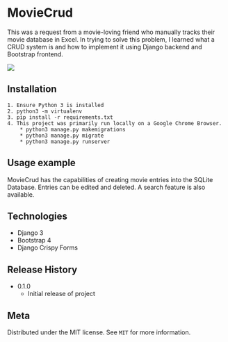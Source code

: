# MovieCrud
This was a request from a movie-loving friend who manually tracks their movie database in Excel. In trying to solve this problem, I learned what a CRUD system is and how to implement it using Django backend and Bootstrap frontend.

![](header.png)

## Installation
```
1. Ensure Python 3 is installed
2. python3 -m virtualenv
3. pip install -r requirements.txt
4. This project was primarily run locally on a Google Chrome Browser. 
    * python3 manage.py makemigrations
    * python3 manage.py migrate
    * python3 manage.py runserver
```

## Usage example

MovieCrud has the capabilities of creating movie entries into the SQLite Database. Entries can be edited and deleted. A search feature is also available.

## Technologies
* Django 3
* Bootstrap 4
* Django Crispy Forms


## Release History

* 0.1.0
    * Initial release of project


## Meta

Distributed under the MIT license. See ``MIT`` for more information.
